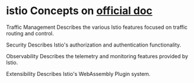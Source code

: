
# istio Concepts on [official doc](https://istio.io/latest/docs/concepts/)

Traffic Management
Describes the various Istio features focused on traffic routing and control.

Security
Describes Istio's authorization and authentication functionality.

Observability
Describes the telemetry and monitoring features provided by Istio.

Extensibility
Describes Istio's WebAssembly Plugin system.

